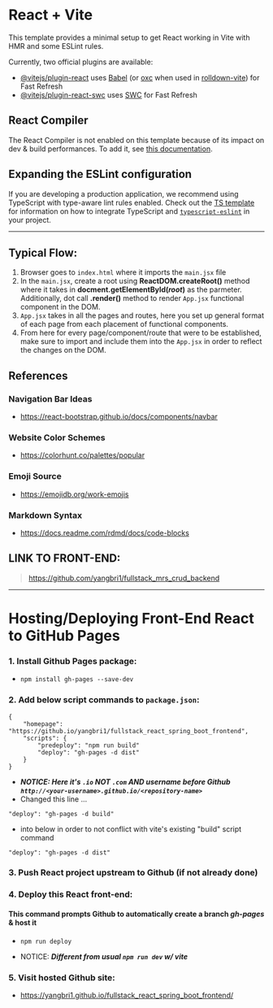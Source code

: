 # React + Vite

This template provides a minimal setup to get React working in Vite with HMR and some ESLint rules.

Currently, two official plugins are available:

- [@vitejs/plugin-react](https://github.com/vitejs/vite-plugin-react/blob/main/packages/plugin-react) uses [Babel](https://babeljs.io/) (or [oxc](https://oxc.rs) when used in [rolldown-vite](https://vite.dev/guide/rolldown)) for Fast Refresh
- [@vitejs/plugin-react-swc](https://github.com/vitejs/vite-plugin-react/blob/main/packages/plugin-react-swc) uses [SWC](https://swc.rs/) for Fast Refresh

## React Compiler

The React Compiler is not enabled on this template because of its impact on dev & build performances. To add it, see [this documentation](https://react.dev/learn/react-compiler/installation).

## Expanding the ESLint configuration

If you are developing a production application, we recommend using TypeScript with type-aware lint rules enabled. Check out the [TS template](https://github.com/vitejs/vite/tree/main/packages/create-vite/template-react-ts) for information on how to integrate TypeScript and [`typescript-eslint`](https://typescript-eslint.io) in your project.

- - -
## Typical Flow:
1. Browser goes to `index.html` where it imports the `main.jsx` file
2. In the `main.jsx`, create a root using **ReactDOM.createRoot()** method where it takes in **docment.getElementById(*root*)** as the parmeter. Additionally, dot call **.render()** method to render `App.jsx` functional component in the DOM.
3. `App.jsx` takes in all the pages and routes, here you set up general format of each page from each placement of functional components.
4. From here for every page/component/route that were to be established, make sure to import and include them into the `App.jsx` in order to reflect the changes on the DOM.

## References
### Navigation Bar Ideas
* https://react-bootstrap.github.io/docs/components/navbar

### Website Color Schemes
* https://colorhunt.co/palettes/popular

### Emoji Source
* https://emojidb.org/work-emojis

### Markdown Syntax
* https://docs.readme.com/rdmd/docs/code-blocks

## LINK TO FRONT-END:
> https://github.com/yangbri1/fullstack_mrs_crud_backend


- - -

# Hosting/Deploying Front-End React to GitHub Pages
### 1. Install Github Pages package:
* `npm install gh-pages --save-dev`

### 2. Add below script commands to `package.json`:
```
{
    "homepage": "https://github.io/yangbri1/fullstack_react_spring_boot_frontend",
    "scripts": {
        "predeploy": "npm run build"
        "deploy": "gh-pages -d dist"
    }
}
```
* ***NOTICE: Here it's `.io` NOT `.com` AND username before Github
`http://<your-username>.github.io/<repository-name>`***
* Changed this line ...
```
"deploy": "gh-pages -d build"
```
* into below in order to not conflict with vite's existing "build" script command 
 ```
 "deploy": "gh-pages -d dist"
 ```


### 3. Push React project upstream to Github (if not already done)

### 4. Deploy this React front-end:
#### This command prompts Github to automatically create a branch *gh-pages* & host it
* `npm run deploy` 

* NOTICE: ***Different from usual `npm run dev` w/ vite***

### 5. Visit hosted Github site:
* https://yangbri1.github.io/fullstack_react_spring_boot_frontend/